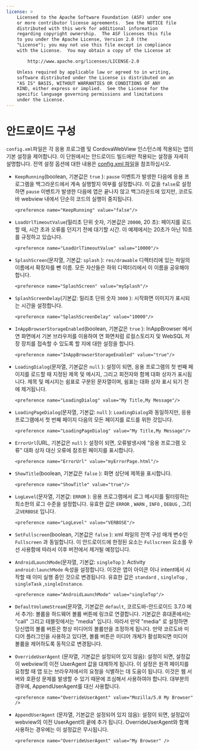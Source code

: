 ```yaml
---
license: >
    Licensed to the Apache Software Foundation (ASF) under one
    or more contributor license agreements.  See the NOTICE file
    distributed with this work for additional information
    regarding copyright ownership.  The ASF licenses this file
    to you under the Apache License, Version 2.0 (the
    "License"); you may not use this file except in compliance
    with the License.  You may obtain a copy of the License at

        http://www.apache.org/licenses/LICENSE-2.0

    Unless required by applicable law or agreed to in writing,
    software distributed under the License is distributed on an
    "AS IS" BASIS, WITHOUT WARRANTIES OR CONDITIONS OF ANY
    KIND, either express or implied.  See the License for the
    specific language governing permissions and limitations
    under the License.
---
```


# 안드로이드 구성

`config.xml`파일은 각 응용 프로그램 및 CordovaWebView 인스턴스에 적용되는 앱의 기본 설정을 제어합니다. 이 단원에서는 안드로이드 빌드에만 적용되는 설정을 자세히 설명합니다. 전역 설정 옵션에 대한 내용은 [config.xml 파일][1]을 참조하십시오.

 [1]: config_ref_index.md.html#The%20config.xml%20File

*   `KeepRunning`(boolean, 기본값은 `true` ): `pause` 이벤트가 발생한 다음에 응용 프로그램을 백그라운드에서 계속 실행할지 여부를 설정합니다. 이 값을 `false`로 설정하면 `pause` 이벤트가 발생한 다음에 앱은 끝나지 않고 백그라운드에 있지만, 코르도바 webview 내에서 단순히 코드의 실행이 중지됩니다.
    
        <preference name="KeepRunning" value="false"/>
        

*   `LoadUrlTimeoutValue`(밀리초 단위 숫자, 기본값은 `20000`, 20 초): 페이지를 로드할 때, 시간 초과 오류를 던지기 전에 대기할 시간. 이 예제에서는 20초가 아닌 10초를 규정하고 있습니다.
    
        <preference name="LoadUrlTimeoutValue" value="10000"/>
        

*   `SplashScreen`(문자열, 기본값: `splash` ): `res/drawable` 디렉터리에 있는 파일의 이름에서 확장자를 뺀 이름. 모든 자산들은 하위 디렉터리에서 이 이름을 공유해야 합니다.
    
        <preference name="SplashScreen" value="mySplash"/>
        

*   `SplashScreenDelay`(기본값: 밀리초 단위 숫자 `3000` ): 시작화면 이미지가 표시되는 시간을 설정합니다.
    
        <preference name="SplashScreenDelay" value="10000"/>
        

*   `InAppBrowserStorageEnabled`(boolean, 기본값은 `true` ): InAppBrowser 에서 연 화면에서 기본 브라우저를 이용하여 연 화면처럼 로컬스토리지 및 WebSQL 저장 장치를 접속할 수 있도록 할 지에 대한 설정을 합니다.
    
        <preference name="InAppBrowserStorageEnabled" value="true"/>
        

*   `LoadingDialog`(문자열, 기본값은 `null` ): 설정이 되면, 응용 프로그램의 첫 번째 페이지를 로드할 때 지정된 제목 및 메시지, 그리고 회전자와 함께 대화 상자가 표시됩니다. 제목 및 메시지는 쉼표로 구분된 문자열이며, 쉼표는 대화 상자 표시 되기 전에 제거됩니다.
    
        <preference name="LoadingDialog" value="My Title,My Message"/>
        

*   `LoadingPageDialog`(문자열, 기본값: `null` ): `LoadingDialog`와 동일하지만, 응용 프로그램에서 첫 번째 페이지 다음의 모든 페이지를 로드를 위한 것입니다.
    
        <preference name="LoadingPageDialog" value="My Title,My Message"/>
        

*   `ErrorUrl`(URL, 기본값은 `null` ): 설정이 되면, 오류발생시에 "응용 프로그램 오류" 대화 상자 대신 오류에 참조된 페이지를 표시합니다.
    
        <preference name="ErrorUrl" value="myErrorPage.html"/>
        

*   `ShowTitle`(boolean, 기본값은 `false` ): 화면 상단에 제목을 표시합니다.
    
        <preference name="ShowTitle" value="true"/>
        

*   `LogLevel`(문자열, 기본값: `ERROR` ): 응용 프로그램에서 로그 메시지를 필터링하는 최소한의 로그 수준을 설정합니다. 유효한 값은 `ERROR` , `WARN` , `INFO` , `DEBUG` , 그리고`VERBOSE` 입니다.
    
        <preference name="LogLevel" value="VERBOSE"/>
        

*   `SetFullscreen`(boolean, 기본값은 `false` ): xml 파일의 전역 구성 매개 변수인 `Fullscreen` 과 동일합니다. 이 안드로이드에 한정된 요소는 `Fullscreen` 요소를 우선 사용함에 따라서 이후 버전에서 제거될 예정입니다.

*   `AndroidLaunchMode`(문자열, 기본값: `singleTop` ): Activity `android:launchMode` 속성을 설정합니다. 이것은 앱이 아이콘 이나 intent에서 시작할 때 이미 실행 중인 것으로 변경됩니다. 유효한 값은 `standard` , `singleTop` , `singleTask` ,`singleInstance`.
    
        <preference name="AndroidLaunchMode" value="singleTop"/>

*   `DefaultVolumeStream`(문자열, 기본값은 `default`, 코르도바-안드로이드 3.7.0 에서 추가): 볼륨을 하드웨어 볼륨 버튼에 링크로 연결합니다. 기본값은 휴대폰에서는 "call" 그리고 테블릿에서는 "media" 입니다. 따라서 만약 "media" 로 설정하면 당신앱의 볼륨 버튼은 항상 미디어의 볼륨만을 조정하게 됩니다. 만약 코르도바 미디어 플러그인을 사용하고 있다면, 볼륨 버튼은 미디어 개체가 활성화되면 미디어 볼륨을 제어하도록 동적으로 변경됩니다.

*   `OverrideUserAgent` (문자열, 기본값은 설정되어 있지 않음): 설정이 되면, 설정값이 webview의 이전 UserAgent 값을 대체하게 됩니다. 이 설정은 원격 페이지를 요청할 때 앱 또는 브라우저에서의 요청을 식별하는 데 도움이 됩니다. 이것은 웹 서버와 호환성 문제를 발생할 수 있기 때문에 조심해서 사용하여야 합니다. 대부분의 경우에, AppendUserAgent를 대신 사용합니다.
    
        <preference name="OverrideUserAgent" value="Mozilla/5.0 My Browser" />

*   `AppendUserAgent` (문자열, 기본값은 설정되어 있지 않음): 설정이 되면, 설정값이 webview의 이전 UserAgent의 끝에 추가 됩니다. OverrideUserAgent와 함께 사용하는 경우에는 이 설정값은 무시됩니다.
    
        <preference name="OverrideUserAgent" value="My Browser" />